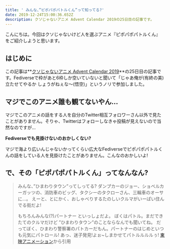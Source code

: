 ```yaml
---
title: ' みんな、”ピポパポパトルくん”って知ってる?'
date: 2019-12-24T15:00:36.652Z
description: クソじゃないアニメ Advent Calendar 2019の25日目の記事です。
---
```

こんにちは。今回はクソじゃないけど人を選ぶアニメ『ピポパポパトルくん』をご紹介しようと思います。

## はじめに
この記事は**[クソじゃないアニメ Advent Calendar 2019](https://adventar.org/calendars/3982)**の25日目の記事です。Fediverseで枠があと6枠しか空いていないと聞いて「じゃあ俺が(有終の美)立たせてやるか しょうがねぇな〜(悟空)」というノリで参加しました。

## マジでこのアニメ誰も観てないやん…
マジでこのアニメの話をする人を自分のTwitter相互フォロワーさん以外で見たことがありません。そりゃ、Twitterはフォローしなきゃ投稿が見えないので当然なのですが…

**Fediverseでも見掛けないのおかしくない?**

マジで海より広いんじゃないかってくらい広大なFediverseでピポパポパトルくんの話をしている人を見掛けたことがありません。こんなのおかしいよ!

## で、その「ピポパポパトルくん」ってなんなん?
>みんな、”ひまわりタウン”ってしってる?
>ダンプカーのジョー、ショベルカーガッツの、消防車のビッグ、タクシーのタクローさん、三輪車のオーサに…。
>えーと、とにかく、おしゃべりするたのしいクルマがいーぱい住んでる街だよ!
>
>もちろんみんな(?)パートナー といっしょだよ。
>ぼくはパトル。まだできたてのクルマだけど ”ひまわりタウン”のことならなんでも聞いてね。
>だってぼく、ひまわり警察署のパトカーだもん。パートナーのはじめといつも元気にパトロール!
>あっ、迷子発見!よぉ~しまかせてパトルルルルぅ!
>[東映アニメーション](http://www.toei-anim.co.jp/tv/patoru/tokei/index.html)から引用


